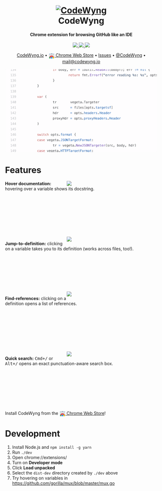 <h1 align="center">
  <br>
  <a href="https://codewyng.io"><img src="https://storage.googleapis.com/codewyng-public/marquee-promo-tile.png" alt="CodeWyng" width="800"></a>
  <br>
  CodeWyng
  <br>
</h1>

<h4 align="center">Chrome extension for browsing GitHub like an IDE</h4>

<p align="center">
  <a href="https://chrome.google.com/webstore/detail/njkkfaliiinmkcckepjdmgbmjljfdeee">
    <img src="https://img.shields.io/chrome-web-store/users/njkkfaliiinmkcckepjdmgbmjljfdeee.svg"/>
  </a>
  <a href="https://chrome.google.com/webstore/detail/njkkfaliiinmkcckepjdmgbmjljfdeee">
    <img src="https://img.shields.io/chrome-web-store/rating/njkkfaliiinmkcckepjdmgbmjljfdeee.svg"/>
  </a>
  <a href="https://chrome.google.com/webstore/detail/njkkfaliiinmkcckepjdmgbmjljfdeee">
    <img src="https://img.shields.io/chrome-web-store/v/njkkfaliiinmkcckepjdmgbmjljfdeee.svg"/>
  </a>
</p>

<p align="center">
  <a href="https://codewyng.io">CodeWyng.io</a> •
  <a href="https://chrome.google.com/webstore/detail/njkkfaliiinmkcckepjdmgbmjljfdeee"><img src="readme/chrome-web-store.png" align="center" width=20/> Chrome Web Store</a> •
  <a href="https://github.com/CodeWyng/codewyng">Issues</a> •
  <a href="https://twitter.com/CodeWyng">@CodeWyng</a> •
  <a href="mailto:mail@codewyng.io">mail@codewyng.io</a>
  <br/>
  <br/>
  <img src="readme/demo.gif"/>
</p>

# Features

<img align="right" width="300" src="https://storage.googleapis.com/codewyng-public/hover.png">

**Hover documentation:** hovering over a variable shows its docstring.

<br>
<br>
<br>
<br>
<br>
<br>
<br>
<br>

<img align="right" width="300" src="https://storage.googleapis.com/codewyng-public/definition.png">

**Jump-to-definition:** clicking on a variable takes you to its definition (works across files, too!).

<br>
<br>
<br>
<br>
<br>
<br>
<br>

<img align="right" width="300" src="https://storage.googleapis.com/codewyng-public/references.png">

**Find-references:** clicking on a definition opens a list of references.

<br>
<br>
<br>
<br>
<br>
<br>
<br>
<br>

<img align="right" width="300" src="https://storage.googleapis.com/codewyng-public/search.png">

**Quick search:** <kbd>Cmd+/</kbd> or <kbd>Alt+/</kbd> opens an exact punctuation-aware search box.

<br>
<br>
<br>
<br>
<br>
<br>
<br>

Install CodeWyng from the <a href="https://chrome.google.com/webstore/detail/njkkfaliiinmkcckepjdmgbmjljfdeee"><img src="readme/chrome-web-store.png" align="center" width=20/> Chrome Web Store</a>!

# Development

1. Install Node.js and `npm install -g yarn`
2. Run `./dev`
3. Open chrome://extensions/
4. Turn on **Developer mode**
5. Click **Load unpacked**
6. Select the `dist-dev` directory created by `./dev` above
7. Try hovering on variables in https://github.com/gorilla/mux/blob/master/mux.go
